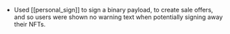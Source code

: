 - Used [[personal_sign]] to sign a binary payload, to create sale offers, and so users were shown no warning text when potentially signing away their NFTs.
